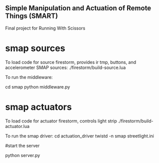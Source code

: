## Simple Manipulation and Actuation of Remote Things (SMART)
Final project for Running With Scissors


# smap sources

To load code for source firestorm, provides ir tmp, buttons, and accelerometer SMAP sources:
  ./firestorm/build-source.lua

To run the middleware:

  cd smap
  python middleware.py

# smap actuators

To load code for actuator firestorm, controls light strip
  ./firestorm/build-actuator.lua

To run the smap driver:
  cd actuation_driver
  twistd -n smap streetlight.ini


#start the server

python server.py


